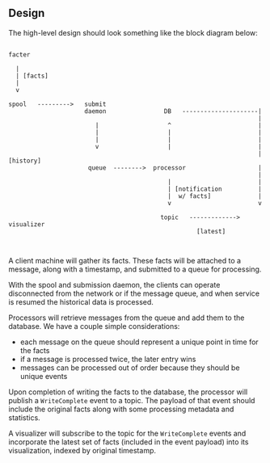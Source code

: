Design
------

The high-level design should look something like the block diagram below:

```
                 
facter               
 
  | 
  | [facts]
  | 
  v

spool   --------->   submit
                     daemon                DB   ---------------------|
                                                                     |
                        |                   ^                        |
                        |                   |                        |
                        |                   |                        |
                        v                   |                        |
                                                                     | [history]
                      queue  -------->  processor                    |
                                                                     |
                                            |                        |
                                            | [notification          |
                                            |  w/ facts]             |
                                            v                        v

                                          topic   -------------> visualizer
                                                    [latest]



```

A client machine will gather its facts. These facts will be attached to a message,
along with a timestamp, and submitted to a queue for processing.

With the spool and submission daemon, the clients can operate disconnected from
the network or if the message queue, and when service is resumed the historical
data is processed.

Processors will retrieve messages from the queue and add them to the database.
We have a couple simple considerations:

 * each message on the queue should represent a unique point in time for the facts
 * if a message is processed twice, the later entry wins
 * messages can be processed out of order because they should be unique events

Upon completion of writing the facts to the database, the processor will publish
a `WriteComplete` event to a topic. The payload of that event should include the
original facts along with some processing metadata and statistics.

A visualizer will subscribe to the topic for the `WriteComplete` events and 
incorporate the latest set of facts (included in the event payload) into its
visualization, indexed by original timestamp.
